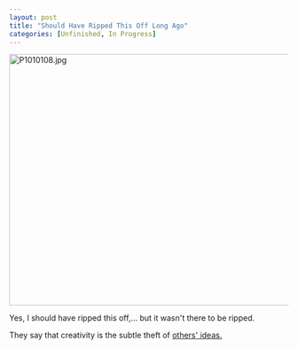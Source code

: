 ```yaml
---
layout: post
title: "Should Have Ripped This Off Long Ago"
categories: [Unfinished, In Progress]
---
```

<img alt="P1010108.jpg" src="http://www.botzilla.com/blog/archives/P1010108.jpg" width="807" height="454" border="0" />

Yes, I should have ripped this off,... but it wasn't there to be ripped.

They say that creativity is the subtle theft of <a href="http://factoryjoe.com/blog/2006/04/27/untitled-unfinished-incomplete/">others' ideas.</a>


